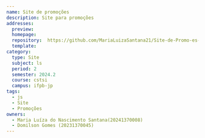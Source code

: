 ```yaml
---
name: Site de promoções
description: Site para promoções
addresses:
  preview:
  homepage:
  repository:  https://github.com/MariaLuizaSantana21/Site-de-Promo-es-Trabalho-de-JS.git
  template:
category: 
  type: Site
  subject: ls
  period: 2
  semester: 2024.2
  course: cstsi
  campus: ifpb-jp
tags:
  - js
  - Site
  - Promoções
owners:
  - Maria Luíza do Nascimento Santana(20241370008)
  - Domilson Gomes (20231370045)
---
```

  